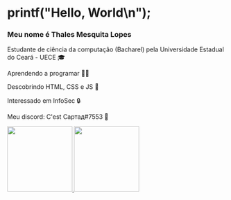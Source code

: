 # printf("Hello, World\n");
### Meu nome é Thales Mesquita Lopes

<p>Estudante de ciência da computação (Bacharel) pela Universidade Estadual do Ceará - UECE 🎓
<p>Aprendendo a programar 👨‍💻
<p>Descobrindo HTML, CSS e JS 🔭
<p>Interessado em InfoSec 🔒
<p>Meu discord: C'est Сартад#7553 💬


<div>
  <a href="https://github.com/Sartadd">
  <img height="150em" src="https://github-readme-stats.vercel.app/api?username=Sartadd&show_icons=true&theme=dark&include_all_commits=true&count_private=true"/>
  <img height="150em" src="https://github-readme-stats.vercel.app/api/top-langs/?username=Sartadd&layout=compact&langs_count=7&theme=dark"/>
</div>


